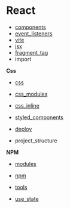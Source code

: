 
# React


* [components](components.md)
* [event_listeners](event_listeners.md)
* [vite](vite.md)
* [jsx](jsx.md)
* [fragment_tag](fragment_tag.md)
* import


**Css**
* [css](css.md)
* [css_modules](css_modules.md)
* [css_inline](css_inline.md)
* [styled_components](styled_components.md)


* [deploy](deploy.md)
* project_structure

**NPM**
* [modules](modules.md)
* [npm](npm.md)


* [tools](tools.md)


* [use_state](use_state.md)
